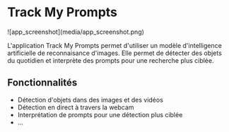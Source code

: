# Track My Prompts
<div>
![app_screenshot](media/app_screenshot.png)
</div>

L'application Track My Prompts permet d'utiliser un modèle d'intelligence artificielle de reconnaisance d'images. Elle permet de détecter des objets du quotidien et interprète des prompts pour une recherche plus ciblée.

## Fonctionnalités 

- Détection d'objets dans des images et des vidéos
- Détection en direct à travers la webcam
- Interprétation de prompts pour une détection plus ciblée
- ...